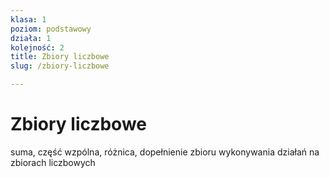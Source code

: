 ```yaml
---
klasa: 1
poziom: podstawowy
działa: 1
kolejność: 2
title: Zbiory liczbowe
slug: /zbiory-liczbowe

---
```

# Zbiory liczbowe

suma, część wzpólna, różnica, dopełnienie zbioru 
wykonywania działań na zbiorach liczbowych
